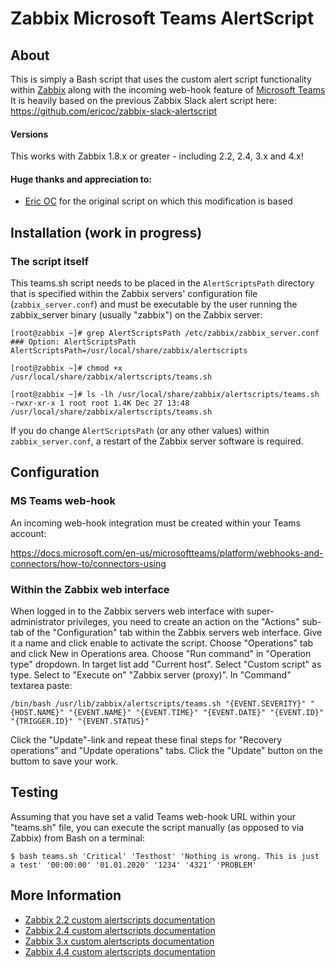 Zabbix Microsoft Teams AlertScript
========================


About
-----
This is simply a Bash script that uses the custom alert script functionality within [Zabbix](http://www.zabbix.com/) along with the incoming web-hook feature of [Microsoft Teams](https://www.microsoft.com/) 
It is heavily based on the previous Zabbix Slack alert script here: https://github.com/ericoc/zabbix-slack-alertscript

#### Versions
This works with Zabbix 1.8.x or greater - including 2.2, 2.4, 3.x and 4.x!

#### Huge thanks and appreciation to:

* [Eric OC](https://github.com/ericoc/) for the original script on which this modification is based 

Installation (work in progress)
------------

### The script itself

This teams.sh script needs to be placed in the `AlertScriptsPath` directory that is specified within the Zabbix servers' configuration file (`zabbix_server.conf`) and must be executable by the user running the zabbix_server binary (usually "zabbix") on the Zabbix server:

	[root@zabbix ~]# grep AlertScriptsPath /etc/zabbix/zabbix_server.conf
	### Option: AlertScriptsPath
	AlertScriptsPath=/usr/local/share/zabbix/alertscripts
	
	[root@zabbix ~]# chmod +x /usr/local/share/zabbix/alertscripts/teams.sh
	
	[root@zabbix ~]# ls -lh /usr/local/share/zabbix/alertscripts/teams.sh
	-rwxr-xr-x 1 root root 1.4K Dec 27 13:48 /usr/local/share/zabbix/alertscripts/teams.sh

If you do change `AlertScriptsPath` (or any other values) within `zabbix_server.conf`, a restart of the Zabbix server software is required.

Configuration
-------------

### MS Teams web-hook

An incoming web-hook integration must be created within your Teams account:

https://docs.microsoft.com/en-us/microsoftteams/platform/webhooks-and-connectors/how-to/connectors-using

### Within the Zabbix web interface

When logged in to the Zabbix servers web interface with super-administrator privileges, you need to create an action on the "Actions" sub-tab of the "Configuration" tab within the Zabbix servers web interface.
Give it a name and click enable to activate the script. Choose "Operations" tab and click New in Operations area. Choose "Run command" in "Operation type" dropdown. In target list add "Current host". Select "Custom script" as type. Select to "Execute on" "Zabbix server (proxy)". In "Command" textarea paste:

    /bin/bash /usr/lib/zabbix/alertscripts/teams.sh "{EVENT.SEVERITY}" "{HOST.NAME}" "{EVENT.NAME}" "{EVENT.TIME}" "{EVENT.DATE}" "{EVENT.ID}" "{TRIGGER.ID}" "{EVENT.STATUS}"

Click the "Update"-link and repeat these final steps for "Recovery operations" and "Update operations" tabs.
Click the "Update" button on the buttom to save your work.

Testing
-------
Assuming that you have set a valid Teams web-hook URL within your "teams.sh" file, you can execute the script manually (as opposed to via Zabbix) from Bash on a terminal:

	$ bash teams.sh 'Critical' 'Testhost' 'Nothing is wrong. This is just a test' '00:00:00' '01.01.2020' '1234' '4321' 'PROBLEM'

More Information
----------------
* [Zabbix 2.2 custom alertscripts documentation](https://www.zabbix.com/documentation/2.2/manual/config/notifications/media/script)
* [Zabbix 2.4 custom alertscripts documentation](https://www.zabbix.com/documentation/2.4/manual/config/notifications/media/script)
* [Zabbix 3.x custom alertscripts documentation](https://www.zabbix.com/documentation/3.0/manual/config/notifications/media/script)
* [Zabbix 4.4 custom alertscripts documentation](https://www.zabbix.com/documentation/4.4/manual/config/notifications/media/script)
